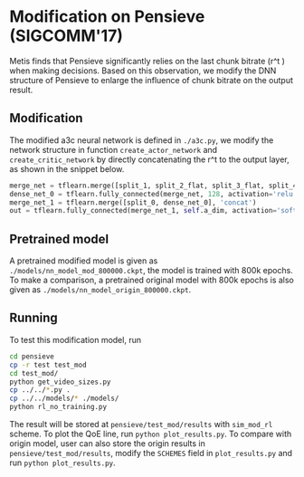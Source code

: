 # Modification on Pensieve (SIGCOMM'17)

Metis finds that Pensieve significantly relies on the last chunk bitrate (r^t ) when making decisions.
Based on this observation, we modify the DNN structure of Pensieve to enlarge the influence of chunk bitrate on the output result.

## Modification

The modified a3c neural network is defined in `./a3c.py`, we modify the network structure in function `create_actor_network` and `create_critic_network` by directly concatenating the r^t to the output layer, as shown in the snippet below.

``` python
merge_net = tflearn.merge([split_1, split_2_flat, split_3_flat, split_4_flat, split_5], 'concat')
dense_net_0 = tflearn.fully_connected(merge_net, 128, activation='relu')
merge_net_1 = tflearn.merge([split_0, dense_net_0], 'concat')
out = tflearn.fully_connected(merge_net_1, self.a_dim, activation='softmax')
```

## Pretrained model

A pretrained modified model is given as `./models/nn_model_mod_800000.ckpt`, the model is trained with 800k epochs.
To make a comparison, a pretrained original model with 800k epochs is also given as `./models/nn_model_origin_800000.ckpt`.

## Running

To test this modification model, run

``` bash
cd pensieve
cp -r test test_mod
cd test_mod/
python get_video_sizes.py
cp ../../*.py .
cp ../../models/* ./models/
python rl_no_training.py
```

The result will be stored at `pensieve/test_mod/results` with `sim_mod_rl` scheme.
To plot the QoE line, run `python plot_results.py`.
To compare with origin model, user can also store the origin results in `pensieve/test_mod/results`, modify the `SCHEMES` field in `plot_results.py` and run `python plot_results.py`.

